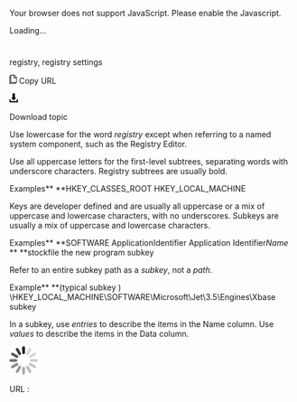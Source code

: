 Your browser does not support JavaScript. Please enable the Javascript.

Loading...

# 

registry, registry settings

![Copy URL](registry-registry-settings_files/Copy.png)
Copy URL

![Download](registry-registry-settings_files/Download.png)

Download topic

Use lowercase for the word *registry* except when referring to a named system component, such as the Registry Editor. 

Use
all uppercase letters for the first-level subtrees,
separating words with underscore characters. Registry subtrees are
usually bold.

Examples**
**HKEY\_CLASSES\_ROOT 
HKEY\_LOCAL\_MACHINE

Keys
are developer defined and are usually all uppercase or a mix of
uppercase and lowercase characters, with no underscores. Subkeys are
usually a mix of uppercase and lowercase characters.

Examples**
**SOFTWARE 
ApplicationIdentifier 
Application Identifier*Name* **
**stockfile 
the new program subkey

Refer to an entire subkey path as a *subkey*, not a *path*. 

Example**
**(typical subkey ) \\HKEY\_LOCAL\_MACHINE\\SOFTWARE\\Microsoft\\Jet\\3.5\\Engines\\Xbase subkey

In a subkey, use *entries* to describe the items in the Name column. Use *values* to describe the items in the Data column.

![In progress](registry-registry-settings_files/activity-large.gif)

URL :
